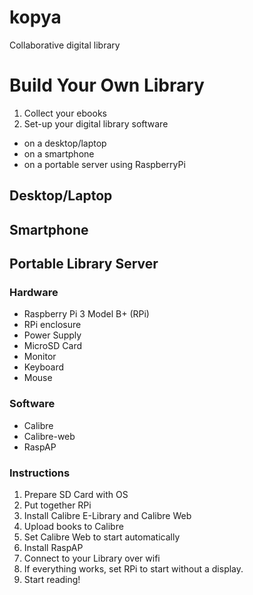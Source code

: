 # kopya
Collaborative digital library

# Build Your Own Library

1. Collect your ebooks
2. Set-up your digital library software
* on a desktop/laptop
* on a smartphone
* on a portable server using RaspberryPi

## Desktop/Laptop

## Smartphone

## Portable Library Server

### Hardware
* Raspberry Pi 3 Model B+ (RPi)
* RPi enclosure
* Power Supply
* MicroSD Card
* Monitor
* Keyboard
* Mouse

### Software
* Calibre
* Calibre-web
* RaspAP

### Instructions
1. Prepare SD Card with OS
2. Put together RPi
3. Install Calibre E-Library and Calibre Web
4. Upload books to Calibre
5. Set Calibre Web to start automatically
6. Install RaspAP
7. Connect to your Library over wifi
8. If everything works, set RPi to start without a display.
9. Start reading!
